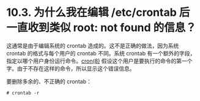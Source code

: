 # 10.3. 为什么我在编辑 /etc/crontab 后一直收到类似 root: not found 的信息？

这通常是由于编辑系统的 crontab 造成的。这不是正确的做法，因为系统 crontab 的格式与每个用户的 crontab 不同。系统 crontab 有一个额外的字段，指定以哪个用户身份运行命令。[cron(8)](https://www.freebsd.org/cgi/man.cgi?query=cron&sektion=8&format=html) 假设这个用户是要执行的命令的第一个字。由于不存在这样的命令，所以显示这个错误信息。

要删除多余的、不正确的 crontab：

```
# crontab -r
```
